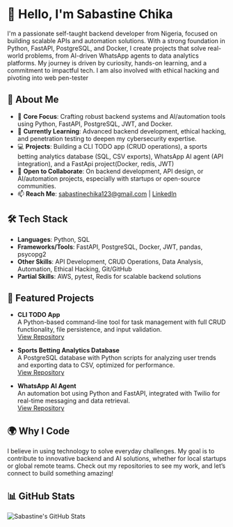 # 👋 Hello, I'm Sabastine Chika

I'm a passionate self-taught backend developer from Nigeria, focused on building scalable APIs and automation solutions. With a strong foundation in Python, FastAPI, PostgreSQL, and Docker, I create projects that solve real-world problems, from AI-driven WhatsApp agents to data analytics platforms. My journey is driven by curiosity, hands-on learning, and a commitment to impactful tech. I am also involved with ethical hacking and pivoting into web pen-tester 

## 🚀 About Me
- 🌟 **Core Focus**: Crafting robust backend systems and AI/automation tools using Python, FastAPI, PostgreSQL, JWT, and Docker.
- 🌱 **Currently Learning**: Advanced backend development, ethical hacking, and penetration testing to deepen my cybersecurity expertise.
- 💻 **Projects**: Building a CLI TODO app (CRUD operations), a sports betting analytics database (SQL, CSV exports), WhatsApp AI agent (API integration), and a FastApi project(Docker, redis, JWT)
- 🤝 **Open to Collaborate**: On backend development, API design, or AI/automation projects, especially with startups or open-source communities.
- 📫 **Reach Me**: [sabastinechika123@gmail.com](mailto:sabastinechika123@gmail.com) | [LinkedIn](https://www.linkedin.com/in/sabastinechika-backenddev-ng)

## 🛠️ Tech Stack
- **Languages**: Python, SQL
- **Frameworks/Tools**: FastAPI, PostgreSQL, Docker, JWT, pandas, psycopg2
- **Other Skills**: API Development, CRUD Operations, Data Analysis, Automation, Ethical Hacking, Git/GitHub
- **Partial Skills**: AWS, pytest, Redis for scalable backend solutions

## 📂 Featured Projects
- **CLI TODO App**  
  A Python-based command-line tool for task management with full CRUD functionality, file persistence, and input validation.  
  [View Repository](https://github.com/yourusername/cli-todo-app)

- **Sports Betting Analytics Database**  
  A PostgreSQL database with Python scripts for analyzing user trends and exporting data to CSV, optimized for performance.  
  [View Repository](https://github.com/yourusername/betting-analytics)

- **WhatsApp AI Agent**  
  An automation bot using Python and FastAPI, integrated with Twilio for real-time messaging and data retrieval.  
  [View Repository](https://github.com/yourusername/whatsapp-ai-agent)

## 🌍 Why I Code
I believe in using technology to solve everyday challenges. My goal is to contribute to innovative backend and AI solutions, whether for local startups or global remote teams. Check out my repositories to see my work, and let’s connect to build something amazing!

## 📊 GitHub Stats
![Sabastine's GitHub Stats](https://github-readme-stats.vercel.app/api?username=Sachither&show_icons=true&theme=radical)
